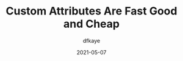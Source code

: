 ---
author: dfkaye
date: 2021-05-07
layout: post.njk
tags:
  - css
  - selectors
target_url: https://dfkaye.com/posts/2021/05/07/custom-attributes-are-fast-good-and-cheap/
title: Custom Attributes Are Fast Good and Cheap
---